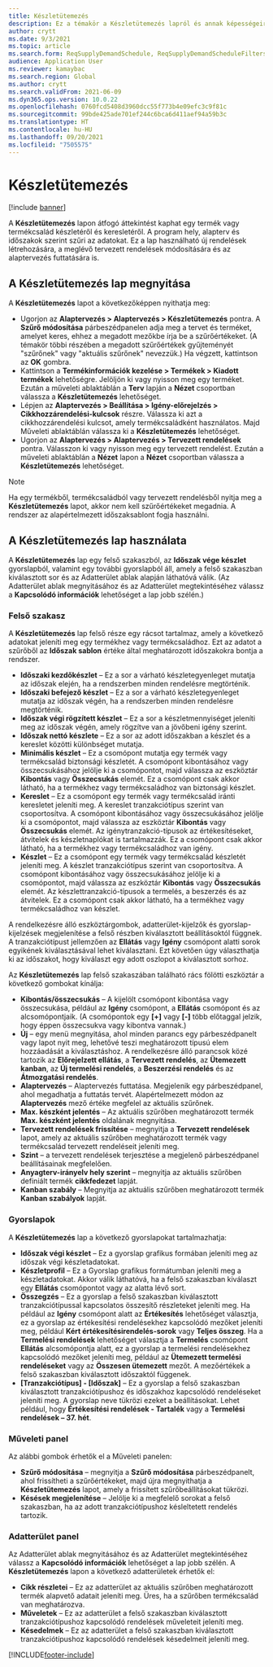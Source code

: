 ```yaml
---
title: Készletütemezés
description: Ez a témakör a Készletütemezés lapról és annak képességeiről nyújt tájékoztatást.
author: crytt
ms.date: 9/3/2021
ms.topic: article
ms.search.form: ReqSupplyDemandSchedule, ReqSupplyDemandScheduleFilters, ReqSupplyDemandItemDetails, ReqTransFuturesActionsPart, ReqSupplyDemandOverviewLegendPart
audience: Application User
ms.reviewer: kamaybac
ms.search.region: Global
ms.author: crytt
ms.search.validFrom: 2021-06-09
ms.dyn365.ops.version: 10.0.22
ms.openlocfilehash: 0760fcd5408d3960dcc55f773b4e09efc3c9f81c
ms.sourcegitcommit: 99bde425ade701ef244c6bca6d411aef94a59b3c
ms.translationtype: HT
ms.contentlocale: hu-HU
ms.lasthandoff: 09/20/2021
ms.locfileid: "7505575"
---
```

# <a name="supply-schedule"></a>Készletütemezés

[!include [banner](../includes/banner.md)]

A **Készletütemezés** lapon átfogó áttekintést kaphat egy termék vagy termékcsalád készletéről és keresletéről. A program hely, alapterv és időszakok szerint szűri az adatokat. Ez a lap használható új rendelések létrehozására, a meglévő tervezett rendelések módosítására és az alaptervezés futtatására is.

## <a name="open-the-supply-schedule-page"></a>A Készletütemezés lap megnyitása

A **Készletütemezés** lapot a következőképpen nyithatja meg:

- Ugorjon az **Alaptervezés \> Alaptervezés \> Készletütemezés** pontra. A **Szűrő módosítása** párbeszédpanelen adja meg a tervet és terméket, amelyet keres, ehhez a megadott mezőkbe írja be a szűrőértékeket. (A témakör többi részében a megadott szűrőértékek gyűjteményét "szűrőnek" vagy "aktuális szűrőnek" nevezzük.) Ha végzett, kattintson az **OK** gombra.
- Kattintson a **Termékinformációk kezelése \> Termékek \> Kiadott termékek** lehetőségre. Jelöljön ki vagy nyisson meg egy terméket. Ezután a műveleti ablaktáblán a **Terv** lapján a **Nézet** csoportban válassza a **Készletütemezés** lehetőséget.
- Lépjen az **Alaptervezés \> Beállítása \> Igény-előrejelzés \> Cikkhozzárendelési-kulcsok** részre. Válassza ki azt a cikkhozzárendelési kulcsot, amely termékcsaládként használatos. Majd Műveleti ablaktáblán válassza ki a **Készletütemezés** lehetőséget.
- Ugorjon az **Alaptervezés \> Alaptervezés \> Tervezett rendelések** pontra. Válasszon ki vagy nyisson meg egy tervezett rendelést. Ezután a műveleti ablaktáblán a **Nézet** lapon a **Nézet** csoportban válassza a **Készletütemezés** lehetőséget.

> [!NOTE]
> Ha egy termékből, termékcsaládból vagy tervezett rendelésből nyitja meg a **Készletütemezés** lapot, akkor nem kell szűrőértékeket megadnia. A rendszer az alapértelmezett időszaksablont fogja használni.

## <a name="use-the-supply-schedule-page"></a>A Készletütemezés lap használata

A **Készletütemezés** lap egy felső szakaszból, az **Időszak vége készlet** gyorslapból, valamint egy további gyorslapból áll, amely a felső szakaszban kiválasztott sor és az Adatterület ablak alapján láthatóvá válik. (Az Adatterület ablak megnyitásához és az Adatterület megtekintéséhez válassz a **Kapcsolódó információk** lehetőséget a lap jobb szélén.)

### <a name="upper-section"></a>Felső szakasz

A **Készletütemezés** lap felső része egy rácsot tartalmaz, amely a következő adatokat jeleníti meg egy termékhez vagy termékcsaládhoz. Ezt az adatot a szűrőből az **Időszak sablon** értéke által meghatározott időszakokra bontja a rendszer.

- **Időszaki kezdőkészlet** – Ez a sor a várható készletegyenleget mutatja az időszak elején, ha a rendszerben minden rendelésre megtörténik.
- **Időszaki befejező készlet** – Ez a sor a várható készletegyenleget mutatja az időszak végén, ha a rendszerben minden rendelésre megtörténik.
- **Időszak végi rögzített készlet** – Ez a sor a készletmennyiséget jeleníti meg az időszak végén, amely rögzítve van a jövőbeni igény szerint.
- **Időszak nettó készlete** – Ez a sor az adott időszakban a készlet és a kereslet közötti különbséget mutatja.
- **Minimális készlet** – Ez a csomópont mutatja egy termék vagy termékcsalád biztonsági készletét. A csomópont kibontásához vagy összecsukásához jelölje ki a csomópontot, majd válassza az eszköztár **Kibontás** vagy **Összecsukás** elemét. Ez a csomópont csak akkor látható, ha a termékhez vagy termékcsaládhoz van biztonsági készlet.
- **Kereslet** – Ez a csomópont egy termék vagy termékcsalád iránti keresletet jeleníti meg. A kereslet tranzakciótípus szerint van csoportosítva. A csomópont kibontásához vagy összecsukásához jelölje ki a csomópontot, majd válassza az eszköztár **Kibontás** vagy **Összecsukás** elemét. Az igénytranzakció-típusok az értékesítéseket, átvitelek és készletnaplókat is tartalmazzák. Ez a csomópont csak akkor látható, ha a termékhez vagy termékcsaládhoz van igény.
- **Készlet** – Ez a csomópont egy termék vagy termékcsalád készletét jeleníti meg. A készlet tranzakciótípus szerint van csoportosítva. A csomópont kibontásához vagy összecsukásához jelölje ki a csomópontot, majd válassza az eszköztár **Kibontás** vagy **Összecsukás** elemét. Az készlettranzakció-típusok a termelés, a beszerzés és az átvitelek. Ez a csomópont csak akkor látható, ha a termékhez vagy termékcsaládhoz van készlet.

A rendelkezésre álló eszköztárgombok, adatterület-kijelzők és gyorslap-kijelzések megjelenítése a felső részben kiválasztott beállításoktól függnek. A tranzakciótípust jellemzően az **Ellátás** vagy **Igény** csomópont alatti sorok egyikének kiválasztásával lehet kiválasztani. Ezt követően úgy választhatja ki az időszakot, hogy kiválaszt egy adott oszlopot a kiválasztott sorhoz.

Az **Készletütemezés** lap felső szakaszában található rács fölötti eszköztár a következő gombokat kínálja:

- **Kibontás/összecsukás** – A kijelölt csomópont kibontása vagy összecsukása, például az **Igény** csomópont, a **Ellátás** csomópont és az alcsomópontjaik. (A csomópontok egy **\[+\]** vagy **\[-\]** több előtaggal jelzik, hogy éppen összecsukva vagy kibontva vannak.)
- **Új** – egy menü megnyitása, ahol minden parancs egy párbeszédpanelt vagy lapot nyit meg, lehetővé teszi meghatározott típusú elem hozzáadását a kiválasztáshoz. A rendelkezésre álló parancsok közé tartozik az **Előrejelzett ellátás**, a **Tervezett rendelés**, az **Ütemezett kanban**, az **Új termelési rendelés**, a **Beszerzési rendelés** és az **Átmozgatási rendelés**.
- **Alaptervezés** – Alaptervezés futtatása. Megjelenik egy párbeszédpanel, ahol megadhatja a futtatás tervét. Alapértelmezett módon az **Alaptervezés** mező értéke megfelel az aktuális szűrőnek.
- **Max. készként jelentés** – Az aktuális szűrőben meghatározott termék **Max. készként jelentés** oldalának megnyitása.
- **Tervezett rendelések frissítése** – megnyitja a **Tervezett rendelések** lapot, amely az aktuális szűrőben meghatározott termék vagy termékcsalád tervezett rendeléseit jeleníti meg.
- **Szint** – a tervezett rendelések terjesztése a megjelenő párbeszédpanel beállításainak megfelelően.
- **Anyagterv-irányelv hely szerint** – megnyitja az aktuális szűrőben definiált termék **cikkfedezet** lapját.
- **Kanban szabály** – Megnyitja az aktuális szűrőben meghatározott termék **Kanban szabályok** lapját.

### <a name="fasttabs"></a>Gyorslapok

A **Készletütemezés** lap a következő gyorslapokat tartalmazhatja:

- **Időszak végi készlet** – Ez a gyorslap grafikus formában jeleníti meg az időszak végi készletadatokat.
- **Készletprofil** – Ez a Gyorslap grafikus formátumban jeleníti meg a készletadatokat. Akkor válik láthatóvá, ha a felső szakaszban kiválaszt egy **Ellátás** csomópontot vagy az alatta lévő sort.
- **Összegzés** – Ez a gyorslap a felső szakaszban kiválasztott tranzakciótípussal kapcsolatos összesítő részleteket jeleníti meg. Ha például az **Igény** csomópont alatt az **Értékesítés** lehetőséget választja, ez a gyorslap az értékesítési rendelésekhez kapcsolódó mezőket jeleníti meg, például **Kért értékesítésirendelés-sorok** vagy **Teljes összeg**. Ha a **Termelési rendelések** lehetőséget választja a **Termelés** csomópont **Ellátás** alcsomópontja alatt, ez a gyorslap a termelési rendelésekhez kapcsolódó mezőket jeleníti meg, például az **Ütemezett termelési rendeléseket** vagy az **Összesen ütemezett** mezőt. A mezőértékek a felső szakaszban kiválasztott időszaktól függenek. 
- **\[Tranzakciótípus\] - \[Időszak\]** – Ez a gyorslap a felső szakaszban kiválasztott tranzakciótípushoz és időszakhoz kapcsolódó rendeléseket jeleníti meg. A gyorslap neve tükrözi ezeket a beállításokat. Lehet például, hogy **Értékesítési rendelések - Tartalék** vagy a **Termelési rendelések – 37. hét**.

### <a name="action-pane"></a>Műveleti panel

Az alábbi gombok érhetők el a Műveleti panelen:

- **Szűrő módosítása** – megnyitja a **Szűrő módosítása** párbeszédpanelt, ahol frissítheti a szűrőértékeket, majd újra megnyithatja a **Készletütemezés** lapot, amely a frissített szűrőbeállításokat tükrözi.
- **Késések megjelenítése** – Jelölje ki a megfelelő sorokat a felső szakaszban, ha az adott tranzakciótípushoz késleltetett rendelés tartozik.

### <a name="factbox-pane"></a>Adatterület panel

Az Adatterület ablak megnyitásához és az Adatterület megtekintéséhez válassz a **Kapcsolódó információk** lehetőséget a lap jobb szélén. A **Készletütemezés** lapon a következő adatterületek érhetők el:

- **Cikk részletei** – Ez az adatterület az aktuális szűrőben meghatározott termék alapvető adatait jeleníti meg. Üres, ha a szűrőben termékcsalád van meghatározva.
- **Műveletek** – Ez az adatterület a felső szakaszban kiválasztott tranzakciótípushoz kapcsolódó rendelések műveleteit jeleníti meg.
- **Késedelmek** – Ez az adatterület a felső szakaszban kiválasztott tranzakciótípushoz kapcsolódó rendelések késedelmeit jeleníti meg.

[!INCLUDE[footer-include](../../includes/footer-banner.md)]
